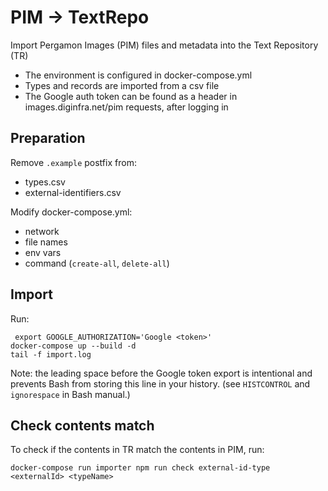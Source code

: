 # PIM -> TextRepo

Import Pergamon Images (PIM) files and metadata into the Text Repository (TR)
- The environment is configured in docker-compose.yml
- Types and records are imported from a csv file
- The Google auth token can be found as a header in images.diginfra.net/pim requests, after logging in

## Preparation
Remove `.example` postfix from:
- types.csv
- external-identifiers.csv

Modify docker-compose.yml:
- network 
- file names
- env vars
- command (`create-all`, `delete-all`)

## Import
Run:
```
 export GOOGLE_AUTHORIZATION='Google <token>'
docker-compose up --build -d
tail -f import.log
```

Note: the leading space before the Google token export is intentional and prevents Bash from storing this line in your history.
(see `HISTCONTROL` and `ignorespace` in Bash manual.)

## Check contents match

To check if the contents in TR match the contents in PIM, run:
```
docker-compose run importer npm run check external-id-type <externalId> <typeName>
```
